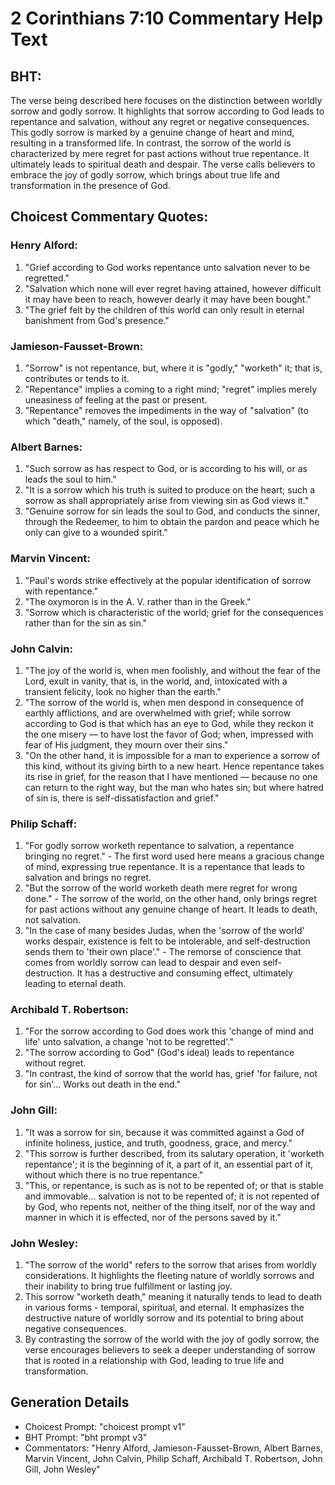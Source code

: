 # 2 Corinthians 7:10 Commentary Help Text

## BHT:
The verse being described here focuses on the distinction between worldly sorrow and godly sorrow. It highlights that sorrow according to God leads to repentance and salvation, without any regret or negative consequences. This godly sorrow is marked by a genuine change of heart and mind, resulting in a transformed life. In contrast, the sorrow of the world is characterized by mere regret for past actions without true repentance. It ultimately leads to spiritual death and despair. The verse calls believers to embrace the joy of godly sorrow, which brings about true life and transformation in the presence of God.

## Choicest Commentary Quotes:
### Henry Alford:
1. "Grief according to God works repentance unto salvation never to be regretted." 
2. "Salvation which none will ever regret having attained, however difficult it may have been to reach, however dearly it may have been bought."
3. "The grief felt by the children of this world can only result in eternal banishment from God's presence."

### Jamieson-Fausset-Brown:
1. "Sorrow" is not repentance, but, where it is "godly," "worketh" it; that is, contributes or tends to it.
2. "Repentance" implies a coming to a right mind; "regret" implies merely uneasiness of feeling at the past or present.
3. "Repentance" removes the impediments in the way of "salvation" (to which "death," namely, of the soul, is opposed).

### Albert Barnes:
1. "Such sorrow as has respect to God, or is according to his will, or as leads the soul to him."
2. "It is a sorrow which his truth is suited to produce on the heart; such a sorrow as shall appropriately arise from viewing sin as God views it."
3. "Genuine sorrow for sin leads the soul to God, and conducts the sinner, through the Redeemer, to him to obtain the pardon and peace which he only can give to a wounded spirit."

### Marvin Vincent:
1. "Paul's words strike effectively at the popular identification of sorrow with repentance." 
2. "The oxymoron is in the A. V. rather than in the Greek." 
3. "Sorrow which is characteristic of the world; grief for the consequences rather than for the sin as sin."

### John Calvin:
1. "The joy of the world is, when men foolishly, and without the fear of the Lord, exult in vanity, that is, in the world, and, intoxicated with a transient felicity, look no higher than the earth."
2. "The sorrow of the world is, when men despond in consequence of earthly afflictions, and are overwhelmed with grief; while sorrow according to God is that which has an eye to God, while they reckon it the one misery — to have lost the favor of God; when, impressed with fear of His judgment, they mourn over their sins."
3. "On the other hand, it is impossible for a man to experience a sorrow of this kind, without its giving birth to a new heart. Hence repentance takes its rise in grief, for the reason that I have mentioned — because no one can return to the right way, but the man who hates sin; but where hatred of sin is, there is self-dissatisfaction and grief."

### Philip Schaff:
1. "For godly sorrow worketh repentance to salvation, a repentance bringing no regret." - The first word used here means a gracious change of mind, expressing true repentance. It is a repentance that leads to salvation and brings no regret.
2. "But the sorrow of the world worketh death mere regret for wrong done." - The sorrow of the world, on the other hand, only brings regret for past actions without any genuine change of heart. It leads to death, not salvation.
3. "In the case of many besides Judas, when the 'sorrow of the world' works despair, existence is felt to be intolerable, and self-destruction sends them to 'their own place'." - The remorse of conscience that comes from worldly sorrow can lead to despair and even self-destruction. It has a destructive and consuming effect, ultimately leading to eternal death.

### Archibald T. Robertson:
1. "For the sorrow according to God does work this 'change of mind and life' unto salvation, a change 'not to be regretted'." 
2. "The sorrow according to God" (God's ideal) leads to repentance without regret. 
3. "In contrast, the kind of sorrow that the world has, grief 'for failure, not for sin'... Works out death in the end."

### John Gill:
1. "It was a sorrow for sin, because it was committed against a God of infinite holiness, justice, and truth, goodness, grace, and mercy."
2. "This sorrow is further described, from its salutary operation, it 'worketh repentance'; it is the beginning of it, a part of it, an essential part of it, without which there is no true repentance."
3. "This, or repentance, is such as is not to be repented of; or that is stable and immovable... salvation is not to be repented of; it is not repented of by God, who repents not, neither of the thing itself, nor of the way and manner in which it is effected, nor of the persons saved by it."

### John Wesley:
1. "The sorrow of the world" refers to the sorrow that arises from worldly considerations. It highlights the fleeting nature of worldly sorrows and their inability to bring true fulfillment or lasting joy.
2. This sorrow "worketh death," meaning it naturally tends to lead to death in various forms - temporal, spiritual, and eternal. It emphasizes the destructive nature of worldly sorrow and its potential to bring about negative consequences.
3. By contrasting the sorrow of the world with the joy of godly sorrow, the verse encourages believers to seek a deeper understanding of sorrow that is rooted in a relationship with God, leading to true life and transformation.


## Generation Details
- Choicest Prompt: "choicest prompt v1"
- BHT Prompt: "bht prompt v3"
- Commentators: "Henry Alford, Jamieson-Fausset-Brown, Albert Barnes, Marvin Vincent, John Calvin, Philip Schaff, Archibald T. Robertson, John Gill, John Wesley"
